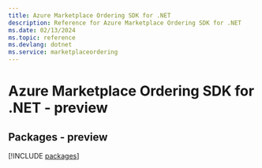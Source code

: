 ```yaml
---
title: Azure Marketplace Ordering SDK for .NET
description: Reference for Azure Marketplace Ordering SDK for .NET
ms.date: 02/13/2024
ms.topic: reference
ms.devlang: dotnet
ms.service: marketplaceordering
---
```

# Azure Marketplace Ordering SDK for .NET - preview
## Packages - preview
[!INCLUDE [packages](marketplace-ordering-index.md)]